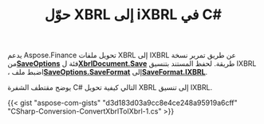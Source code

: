 ﻿---
title: حوّل XBRL إلى iXBRL في C#
linktitle: حوّل XBRL إلى IXBRL
type: docs
weight: 10
url: /ar/net/convert-xbrl-to-ixbrl/
description: C# Finance مكتبة تدعم API تحويل ملفات XBRL إلى iXBRL. يرجى الاطلاع على الكود المتوفر في هذه المقالة.
---
 يدعم Aspose.Finance تحويل ملفات XBRL إلى IXBRL عن طريق تمرير نسخة من[**SaveOptions**](https://reference.aspose.com/finance/net/aspose.finance.xbrl/saveoptions) فئة ل[**XbrlDocument.Save**](https://reference.aspose.com/finance/net/aspose.finance.xbrl/xbrldocument/methods/save/index) طريقة. لحفظ المستند بتنسيق IXBRL ، اضبط ملف[**SaveOptions.SaveFormat**](https://reference.aspose.com/finance/net/aspose.finance.xbrl/saveoptions/properties/saveformat) إلى[**SaveFormat.IXBRL**](https://reference.aspose.com/finance/net/aspose.finance.xbrl/saveformat).

يوضح مقتطف الشفرة C# التالي كيفية تحويل XBRL إلى تنسيق IXBRL.

{{< gist "aspose-com-gists" "d3d183d03a9cc8e4ce248a95919a6cff" "CSharp-Conversion-ConvertXbrlToIXbrl-1.cs" >}}
